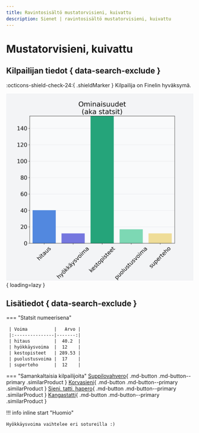 ```yaml
---
title: Ravintosisältö mustatorvisieni, kuivattu
description: Sienet | ravintosisältö mustatorvisieni, kuivattu
---
```


# Mustatorvisieni, kuivattu


## Kilpailijan tiedot { data-search-exclude }

:octicons-shield-check-24:{ .shieldMarker } Kilpailija on Finelin hyväksymä.

![Mustatorvisieni, kuivattu](./images/mustatorvisieni-kuivattu.png){ loading=lazy }

## Lisätiedot { data-search-exclude }
=== "Statsit numeerisena"

     | Voima          |   Arvo |
     |:---------------|-------:|
     | hitaus         |  40.2  |
     | hyökkäysvoima  |  12    |
     | kestopisteet   | 289.53 |
     | puolustusvoima |  17    |
     | superteho      |  12    |

=== "Samankaltaisia kilpailijoita"
    [Suppilovahvero](/suppilovahvero){ .md-button .md-button--primary .similarProduct }
    [Korvasieni](/korvasieni){ .md-button .md-button--primary .similarProduct }
    [Sieni, tatti, hapero](/sieni-tatti-hapero){ .md-button .md-button--primary .similarProduct }
    [Kangastatti](/kangastatti){ .md-button .md-button--primary .similarProduct }

!!! info inline start "Huomio"

    Hyökkäysvoima vaihtelee eri sotureilla :)
